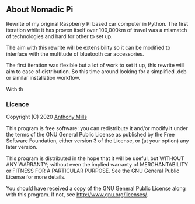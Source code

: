 ## About Nomadic Pi

Rewrite of my original Raspberry Pi based car computer in Python. The first iteration while it has proven itself over 100,000km of travel was a mismatch of technologies and hard for other to set up. 

The aim with this rewrite will be extensibility so it can be modified to interface with the multitude of bluetooth car accessories. 

The first iteration was flexible but a lot of work to set it up, this rewrite will aim to ease of distribution. So this time around looking for a simplified .deb or similar installation workflow.

With th 
### Licence

Copyright (C) 2020 [Anthony Mills](http://www.anthony-mills.com)

This program is free software: you can redistribute it and/or modify
it under the terms of the GNU General Public License as published by
the Free Software Foundation, either version 3 of the License, or
(at your option) any later version.

This program is distributed in the hope that it will be useful,
but WITHOUT ANY WARRANTY; without even the implied warranty of
MERCHANTABILITY or FITNESS FOR A PARTICULAR PURPOSE.  See the
GNU General Public License for more details.

You should have received a copy of the GNU General Public License
along with this program.  If not, see <http://www.gnu.org/licenses/>.
